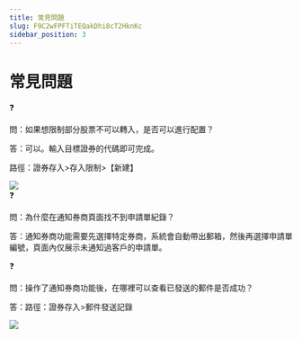 ```yaml
---
title: 常見問題
slug: F9C2wFPFTiTEQakDhi8cT2HknKc
sidebar_position: 3
---
```



# 常見問題

<div class="callout callout-bg-2 callout-border-2">
<div class='callout-emoji'>❓</div>
<p>問：如果想限制部分股票不可以轉入，是否可以進行配置？</p>
</div>

答：可以。輸入目標證券的代碼即可完成。

路徑：證券存入&gt;存入限制&gt;【新建】

<img src="/assets/GFYhbJNxvoysj2x22whcvDf2nrf.png" src-width="3326" src-height="1468" align="center"/>

<div class="callout callout-bg-2 callout-border-2">
<div class='callout-emoji'>❓</div>
<p>問：為什麼在通知券商頁面找不到申請單紀錄？</p>
</div>

答：通知券商功能需要先選擇特定券商，系統會自動帶出郵箱，然後再選擇申請單編號，頁面內仅展示未通知過客戶的申請單。

<div class="callout callout-bg-2 callout-border-2">
<div class='callout-emoji'>❓</div>
<p>問：操作了通知券商功能後，在哪裡可以查看已發送的郵件是否成功？</p>
</div>

答：路徑：證券存入&gt;郵件發送記錄

<img src="/assets/HEkWbRD4MorXxuxnGqpcgoaLnw4.png" src-width="3320" src-height="1782" align="center"/>

